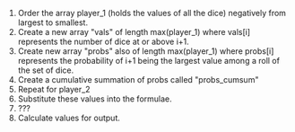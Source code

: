 1. Order the array player_1 (holds the values of all the dice) negatively from largest to smallest.
2. Create a new array "vals" of length max(player_1) where vals[i] represents the number of dice at or above i+1.
3. Create new array "probs" also of length max(player_1) where probs[i] represents the probability of i+1 being the largest value among a roll of the set of dice.
4. Create a cumulative summation of probs called "probs_cumsum"
5. Repeat for player_2
6. Substitute these values into the formulae.
7. ???
8. Calculate values for output.
